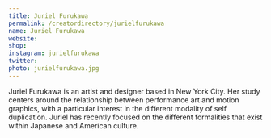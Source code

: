```yaml
---
title: Juriel Furukawa
permalink: /creatordirectory/jurielfurukawa
name: Juriel Furukawa
website: 
shop:
instagram: jurielfurukawa
twitter: 
photo: jurielfurukawa.jpg
---
```


Juriel Furukawa is an artist and designer based in New York City. Her study centers around the relationship between performance art and motion graphics, with a particular interest in the different modality of self duplication. Juriel has recently focused on the different formalities that exist within Japanese and American culture. 